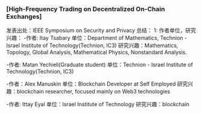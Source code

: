 ### [High-Frequency Trading on Decentralized On-Chain Exchanges]
发表出处：IEEE Symposium on Security and Privacy
总结： 
1: 作者单位，研究兴趣：
-作者: Itay Tsabary 
单位：Department of Mathematics, Technion - Israel Institute of Technology(Technion, IC3)
研究兴趣：Mathematics, Topology, Global Analysis, Mathematical Physics, Nonstandard Analysis.

-作者: Matan Yechieli(Graduate student) 
单位：Technion - Israel Institute of Technology(Technion, IC3)

-作者：Alex Manuskin
单位：Blockchain Developer at Self Employed
研究兴趣：blockchain researcher, focused mainly on Web3 technologies

-作者: Ittay Eyal
单位：Israel Institute of Technology
研究兴趣：blockchain
